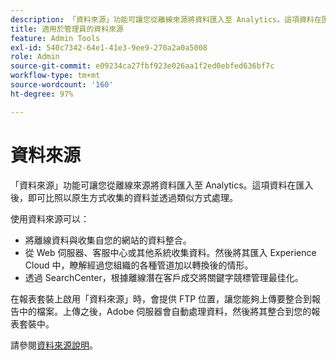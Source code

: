 ```yaml
---
description: 「資料來源」功能可讓您從離線來源將資料匯入至 Analytics。這項資料在匯入後，即可比照以原生方式收集的資料並透過類似方式處理。
title: 適用於管理員的資料來源
feature: Admin Tools
exl-id: 540c7342-64e1-41e3-9ee9-270a2a0a5008
role: Admin
source-git-commit: e09234ca27fbf923e026aa1f2ed0ebfed636bf7c
workflow-type: tm+mt
source-wordcount: '160'
ht-degree: 97%

---
```



# 資料來源

「資料來源」功能可讓您從離線來源將資料匯入至 Analytics。這項資料在匯入後，即可比照以原生方式收集的資料並透過類似方式處理。

使用資料來源可以：

* 將離線資料與收集自您的網站的資料整合。
* 從 Web 伺服器、客服中心或其他系統收集資料。然後將其匯入 Experience Cloud 中，瞭解經過您組織的各種管道加以轉換後的情形。
* 透過 SearchCenter，根據離線潛在客戶成交將關鍵字競標管理最佳化。

在報表套裝上啟用「資料來源」時，會提供 FTP 位置，讓您能夠上傳要整合到報告中的檔案。上傳之後，Adobe 伺服器會自動處理資料，然後將其整合到您的報表套裝中。

請參閱[資料來源說明](/help/import/data-sources/overview.md)。
